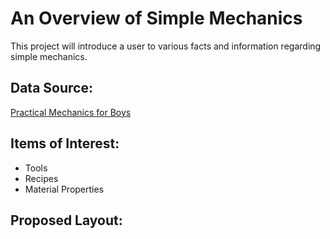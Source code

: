 An Overview of Simple Mechanics
===============================
This project will introduce a user to various facts and information
regarding simple mechanics. 

Data Source:
------------
[Practical Mechanics for Boys](https://www.gutenberg.org/ebooks/22298)

Items of Interest:
------------------

- Tools
- Recipes
- Material Properties

Proposed Layout:
----------------
